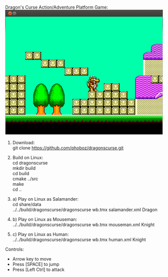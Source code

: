 Dragon's Curse Action/Adventure Platform Game:
![Screenshot01](/share/data/screenshot01.png)

1. Download:  
git clone https://github.com/phoboz/dragonscurse.git  
  
2. Build on Linux:  
cd dragonscurse  
mkdir build  
cd build  
cmake ../src  
make  
cd ..  
  
3. a) Play on Linux as Salamander:  
cd share/data  
../../build/dragonscurse/dragonscurse wb.tmx salamander.xml Dragon  
  
3. b) Play on Linux as Mouseman:  
../../build/dragonscurse/dragonscurse wb.tmx mouseman.xml Knight  
  
3. c) Play on Linux as Human:  
../../build/dragonscurse/dragonscurse wb.tmx human.xml Knight  
  
Controls:  
- Arrow key to move  
- Press [SPACE] to jump  
- Press [Left Ctrl] to attack
  
